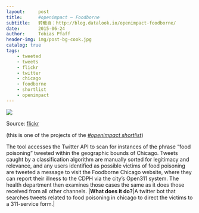 ```yaml
---
layout:     post
title:      #openimpact — Foodborne
subtitle:   转载自：http://blog.datalook.io/openimpact-foodborne/
date:       2015-06-24
author:     Tobias Pfaff
header-img: img/post-bg-cook.jpg
catalog: true
tags:
    - tweeted
    - tweets
    - flickr
    - twitter
    - chicago
    - foodborne
    - shortlist
    - openimpact
---
```


![](http://blog.datalook.io/wp-content/uploads/2015/06/foodborne.jpg)


Source: [flickr](https://www.flickr.com/photos/99329675@N02/11064976153)

(this is one of the projects of the *[#openimpact shortlist](http://blog.datalook.io/openimpact-project-shortlist)*)

The tool accesses the Twitter API to scan for instances of the phrase “food poisoning” tweeted within the geographic bounds of Chicago. Tweets caught by a classification algorithm are manually sorted for legitimacy and relevance, and any users identified as possible victims of food poisoning are tweeted a message to visit the Foodborne Chicago website, where they can report their illness to the CDPH via the city’s Open311 system. The health department then examines those cases the same as it does those received from all other channels.
|**What does it do?**|A twitter bot that searches tweets related to food poisoning in chicago to direct the victims to a 311-service form.|
